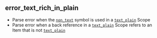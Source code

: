 ## error_text_rich_in_plain

- Parse error when the [`non_text`](../text.md) symbol is used in a [`text_plain`](text_plain.md) Scope
- Parse error when a back reference in a [`text_plain`](text_plain.md) Scope refers to an Item that is not [`text_plain`](text_plain.md)